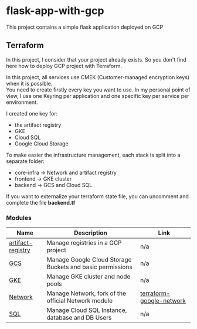 # flask-app-with-gcp
This project contains a simple flask application deployed on GCP

## Terraform

In this project, I consider that your project already exists. So you don't find here how to deploy GCP project with Terraform.

In this project, all services use CMEK (Customer-managed encryption keys) when it is possible.  
You need to create firstly every key you want to use.
In my personal point of view, I use one Keyring per application and one specific key per service per environment.

I created one key for:
- the artifact registry
- GKE
- Cloud SQL
- Google Cloud Storage

To make easier the infrastructure management, each stack is split into a separate folder: 
- core-infra -> Network and artifact registry
- frontend -> GKE cluster
- backend -> GCS and Cloud SQL

If you want to externalize your terraform state file, you can uncomment and complete the file **backend.tf**

### Modules

|Name|Description|Link|
|----|-----------|----|
|[artifact-registry](./infrastructure/modules/artefact-registry/)|Manage registries in a GCP project| n/a |
|[GCS](./infrastructure/modules/gcs/)|Manage Google Cloud Storage Buckets and basic permissions| n/a |
|[GKE](./infrastructure/modules/gke/)|Manage GKE cluster and node pools| n/a|
|[Network](./infrastructure/modules/network/)| Manage Network, fork of the official Network module |[terraform-google-network](https://github.com/terraform-google-modules/terraform-google-network)|
|[SQL](./infrastructure/modules/sql/)|Manage Cloud SQL Instance, database and DB Users| n/a |